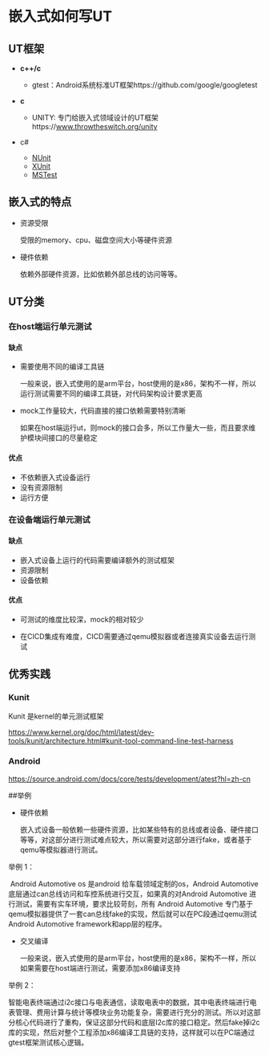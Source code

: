 # 嵌入式如何写UT

## UT框架

- **c++/c** 
  - gtest：Android系统标准UT框架https://github.com/google/googletest

- **c**
  - UNITY:  专门给嵌入式领域设计的UT框架https://www.throwtheswitch.org/unity

- c#
  - [NUnit](https://www.lambdatest.com/blog/nunit-vs-xunit-vs-mstest/#NUnit)
  - [XUnit](https://www.lambdatest.com/blog/nunit-vs-xunit-vs-mstest/#XUnit)
  - [MSTest](https://www.lambdatest.com/blog/nunit-vs-xunit-vs-mstest/#MSTest)

## 嵌入式的特点

- 资源受限

  受限的memory、cpu、磁盘空间大小等硬件资源

- 硬件依赖

  依赖外部硬件资源，比如依赖外部总线的访问等等。

## UT分类

### 在host端运行单元测试

#### 缺点

- 需要使用不同的编译工具链

  一般来说，嵌入式使用的是arm平台，host使用的是x86，架构不一样，所以运行测试需要不同的编译工具链，对代码架构设计要求更高

- mock工作量较大，代码直接的接口依赖需要特别清晰

  如果在host端运行ut，则mock的接口会多，所以工作量大一些，而且要求维护模块间接口的尽量稳定

#### 优点

- 不依赖嵌入式设备运行
- 没有资源限制
- 运行方便

### 在设备端运行单元测试

#### 缺点

- 嵌入式设备上运行的代码需要编译额外的测试框架
- 资源限制
- 设备依赖

#### 优点

- 可测试的维度比较深，mock的相对较少

- 在CICD集成有难度，CICD需要通过qemu模拟器或者连接真实设备去运行测试

  

## 优秀实践

### Kunit

Kunit 是kernel的单元测试框架

https://www.kernel.org/doc/html/latest/dev-tools/kunit/architecture.html#kunit-tool-command-line-test-harness

### Android 

https://source.android.com/docs/core/tests/development/atest?hl=zh-cn

##举例

- 硬件依赖

  嵌入式设备一般依赖一些硬件资源，比如某些特有的总线或者设备、硬件接口等等，对这部分进行测试难点较大，所以需要对这部分进行fake，或者基于qemu等模拟器进行测试。

举例 1：

​      Android Automotive os 是android 给车载领域定制的os，Android Automotive 底层通过can总线访问和车控系统进行交互，如果真的对Android Automotive 进行测试，需要有实车环境，要求比较苛刻，所有 Android Automotive 专门基于qemu模拟器提供了一套can总线fake的实现，然后就可以在PC段通过qemu测试 Android Automotive framework和app层的程序。

- 交叉编译

  一般来说，嵌入式使用的是arm平台，host使用的是x86，架构不一样，所以如果需要在host端进行测试，需要添加x86编译支持

举例 2：

​    智能电表终端通过i2c接口与电表通信，读取电表中的数据，其中电表终端进行电表管理、费用计算与统计等模块业务功能复杂，需要进行充分的测试。所以对这部分核心代码进行了重构，保证这部分代码和底层I2c库的接口稳定。然后fake掉i2c库的实现，然后对整个工程添加x86编译工具链的支持，这样就可以在PC端通过gtest框架测试核心逻辑。
